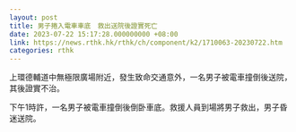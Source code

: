 ```yaml
---
layout: post
title: 男子捲入電車車底　救出送院後證實死亡
date: 2023-07-22 15:17:28.000000000 +08:00
link: https://news.rthk.hk/rthk/ch/component/k2/1710063-20230722.htm
categories: rthk
---
```


上環德輔道中無極限廣場附近，發生致命交通意外，一名男子被電車撞倒後送院，其後證實不治。

下午1時許，一名男子被電車撞倒後倒卧車底。救援人員到場將男子救出，男子昏迷送院。
